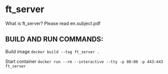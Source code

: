 # ft_server

What is ft_server? Please read en.subject.pdf

## BUILD AND RUN COMMANDS:
Build image ``docker build --tag ft_server .``

Start container ``docker run --rm --interactive --tty -p 80:80 -p 443:443 ft_server``